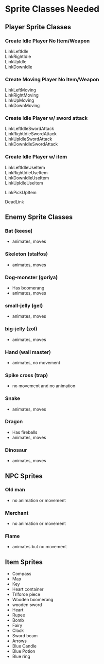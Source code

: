 # Sprite Classes Needed

## Player Sprite Classes
### Create Idle Player No Item/Weapon
LinkLeftIdle\
LinkRightIdle\
LinkUpIdle\
LinkDownIdle

### Create Moving Player No Item/Weapon
LinkLeftMoving\
LinkRightMoving\
LinkUpMoving\
LinkDownMoving

### Create Idle Player w/ sword attack
LinkLeftIdleSwordAttack\
LinkRightIdleSwordAttack\
LinkUpIdleSwordAttack\
LinkDownIdleSwordAttack

### Create Idle Player w/ item
LinkLeftIdleUseItem\
LinkRightIdleUseItem\
LinkDownIdleUseItem\
LinkUpIdleUseItem

LinkPickUpItem

DeadLink

## Enemy Sprite Classes
### Bat (keese)
- animates, moves
### Skeleton (stalfos)
- animates, moves
### Dog-monster (goriya)
- Has boomerang
- animates, moves
### small-jelly (gel)
- animates, moves
### big-jelly (zol)
- animates, moves
### Hand (wall master)
- animates, no movement
### Spike cross (trap)
- no movement and no animation
### Snake
- animates, moves
### Dragon
- Has fireballs
- animates, moves
### Dinosaur
- animates, moves

## NPC Sprites
### Old man
- no animation or movement
### Merchant
- no animation or movement
### Flame
- animates but no movement

## Item Sprites
-	Compass
-	Map
-	Key
-	Heart container
-	Triforce piece
-	Wooden boomerang
-	wooden sword
-	Heart
-	Rupee
-	Bomb
-	Fairy
-	Clock
-	Sword beam
- Arrows
-	Blue Candle
-	Blue Potion
-	Blue ring



